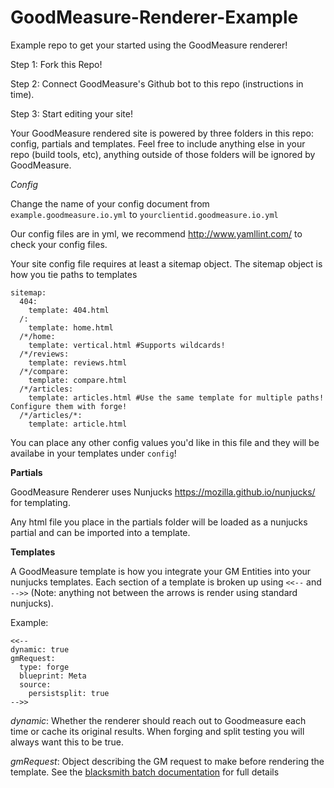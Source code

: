 # GoodMeasure-Renderer-Example
Example repo to get your started using the GoodMeasure renderer!


Step 1: Fork this Repo!

Step 2: Connect GoodMeasure's Github bot to this repo (instructions in time).

Step 3: Start editing your site!

Your GoodMeasure rendered site is powered by three folders in this repo: config, partials and templates. Feel free to include anything else in your repo (build tools, etc), anything outside of those folders will be ignored by GoodMeasure.


*Config*

Change the name of your config document from `example.goodmeasure.io.yml` to `yourclientid.goodmeasure.io.yml`

Our config files are in yml, we recommend http://www.yamllint.com/ to check your config files.

Your site config file requires at least a sitemap object. The sitemap object is how you tie paths to templates

```
sitemap:
  404:
    template: 404.html
  /:
    template: home.html
  /*/home:
    template: vertical.html #Supports wildcards!
  /*/reviews:
    template: reviews.html
  /*/compare:
    template: compare.html
  /*/articles:
    template: articles.html #Use the same template for multiple paths! Configure them with forge!
  /*/articles/*:
    template: article.html
```
You can place any other config values you'd like in this file and they will be availabe in your templates under `config`!

**Partials**

GoodMeasure Renderer uses Nunjucks https://mozilla.github.io/nunjucks/ for templating.

Any html file you place in the partials folder will be loaded as a nunjucks partial and can be imported into a template.

**Templates**

A GoodMeasure template is how you integrate your GM Entities into your nunjucks templates. Each section of a template is broken up using `<<--` and `-->>` (Note: anything not between the arrows is render using standard nunjucks).

Example:
```
<<--
dynamic: true
gmRequest:
  type: forge
  blueprint: Meta
  source:
    persistsplit: true
-->>
```

*dynamic*: Whether the renderer should reach out to Goodmeasure each time or cache its original results. When forging and split testing you will always want this to be true.

*gmRequest*: Object describing the GM request to make before rendering the template. See the [blacksmith batch documentation](http://goodmeasure.readthedocs.io/en/latest/blacksmith.html#batching) for full details
